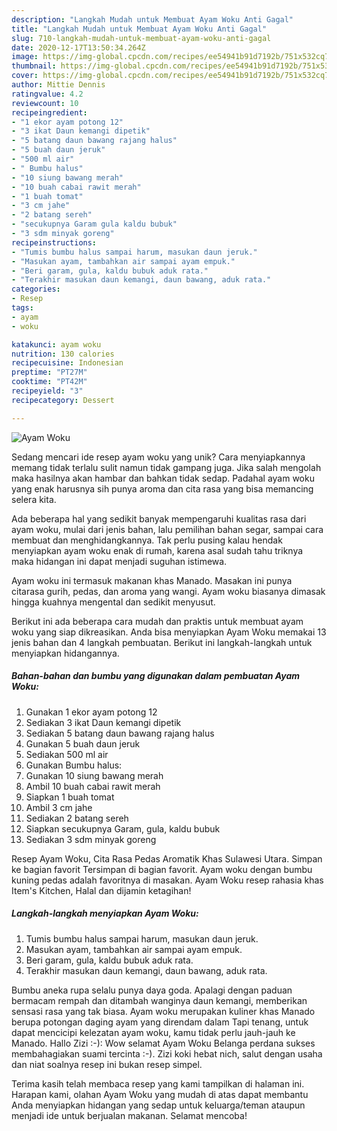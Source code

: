 ```yaml
---
description: "Langkah Mudah untuk Membuat Ayam Woku Anti Gagal"
title: "Langkah Mudah untuk Membuat Ayam Woku Anti Gagal"
slug: 710-langkah-mudah-untuk-membuat-ayam-woku-anti-gagal
date: 2020-12-17T13:50:34.264Z
image: https://img-global.cpcdn.com/recipes/ee54941b91d7192b/751x532cq70/ayam-woku-foto-resep-utama.jpg
thumbnail: https://img-global.cpcdn.com/recipes/ee54941b91d7192b/751x532cq70/ayam-woku-foto-resep-utama.jpg
cover: https://img-global.cpcdn.com/recipes/ee54941b91d7192b/751x532cq70/ayam-woku-foto-resep-utama.jpg
author: Mittie Dennis
ratingvalue: 4.2
reviewcount: 10
recipeingredient:
- "1 ekor ayam potong 12"
- "3 ikat Daun kemangi dipetik"
- "5 batang daun bawang rajang halus"
- "5 buah daun jeruk"
- "500 ml air"
- " Bumbu halus"
- "10 siung bawang merah"
- "10 buah cabai rawit merah"
- "1 buah tomat"
- "3 cm jahe"
- "2 batang sereh"
- "secukupnya Garam gula kaldu bubuk"
- "3 sdm minyak goreng"
recipeinstructions:
- "Tumis bumbu halus sampai harum, masukan daun jeruk."
- "Masukan ayam, tambahkan air sampai ayam empuk."
- "Beri garam, gula, kaldu bubuk aduk rata."
- "Terakhir masukan daun kemangi, daun bawang, aduk rata."
categories:
- Resep
tags:
- ayam
- woku

katakunci: ayam woku 
nutrition: 130 calories
recipecuisine: Indonesian
preptime: "PT27M"
cooktime: "PT42M"
recipeyield: "3"
recipecategory: Dessert

---
```



![Ayam Woku](https://img-global.cpcdn.com/recipes/ee54941b91d7192b/751x532cq70/ayam-woku-foto-resep-utama.jpg)

Sedang mencari ide resep ayam woku yang unik? Cara menyiapkannya memang tidak terlalu sulit namun tidak gampang juga. Jika salah mengolah maka hasilnya akan hambar dan bahkan tidak sedap. Padahal ayam woku yang enak harusnya sih punya aroma dan cita rasa yang bisa memancing selera kita.

Ada beberapa hal yang sedikit banyak mempengaruhi kualitas rasa dari ayam woku, mulai dari jenis bahan, lalu pemilihan bahan segar, sampai cara membuat dan menghidangkannya. Tak perlu pusing kalau hendak menyiapkan ayam woku enak di rumah, karena asal sudah tahu triknya maka hidangan ini dapat menjadi suguhan istimewa.

Ayam woku ini termasuk makanan khas Manado. Masakan ini punya citarasa gurih, pedas, dan aroma yang wangi. Ayam woku biasanya dimasak hingga kuahnya mengental dan sedikit menyusut.


Berikut ini ada beberapa cara mudah dan praktis untuk membuat ayam woku yang siap dikreasikan. Anda bisa menyiapkan Ayam Woku memakai 13 jenis bahan dan 4 langkah pembuatan. Berikut ini langkah-langkah untuk menyiapkan hidangannya.

<!--inarticleads1-->

##### Bahan-bahan dan bumbu yang digunakan dalam pembuatan Ayam Woku:

1. Gunakan 1 ekor ayam potong 12
1. Sediakan 3 ikat Daun kemangi dipetik
1. Sediakan 5 batang daun bawang rajang halus
1. Gunakan 5 buah daun jeruk
1. Sediakan 500 ml air
1. Gunakan  Bumbu halus:
1. Gunakan 10 siung bawang merah
1. Ambil 10 buah cabai rawit merah
1. Siapkan 1 buah tomat
1. Ambil 3 cm jahe
1. Sediakan 2 batang sereh
1. Siapkan secukupnya Garam, gula, kaldu bubuk
1. Sediakan 3 sdm minyak goreng


Resep Ayam Woku, Cita Rasa Pedas Aromatik Khas Sulawesi Utara. Simpan ke bagian favorit Tersimpan di bagian favorit. Ayam woku dengan bumbu kuning pedas adalah favoritnya di masakan. Ayam Woku resep rahasia khas Item&#39;s Kitchen, Halal dan dijamin ketagihan! 

<!--inarticleads2-->

##### Langkah-langkah menyiapkan Ayam Woku:

1. Tumis bumbu halus sampai harum, masukan daun jeruk.
1. Masukan ayam, tambahkan air sampai ayam empuk.
1. Beri garam, gula, kaldu bubuk aduk rata.
1. Terakhir masukan daun kemangi, daun bawang, aduk rata.


Bumbu aneka rupa selalu punya daya goda. Apalagi dengan paduan bermacam rempah dan ditambah wanginya daun kemangi, memberikan sensasi rasa yang tak biasa. Ayam woku merupakan kuliner khas Manado berupa potongan daging ayam yang direndam dalam Tapi tenang, untuk dapat mencicipi kelezatan ayam woku, kamu tidak perlu jauh-jauh ke Manado. Hallo Zizi :-): Wow selamat Ayam Woku Belanga perdana sukses membahagiakan suami tercinta :-). Zizi koki hebat nich, salut dengan usaha dan niat soalnya resep ini bukan resep simpel. 

Terima kasih telah membaca resep yang kami tampilkan di halaman ini. Harapan kami, olahan Ayam Woku yang mudah di atas dapat membantu Anda menyiapkan hidangan yang sedap untuk keluarga/teman ataupun menjadi ide untuk berjualan makanan. Selamat mencoba!
